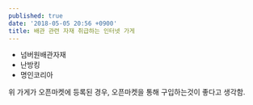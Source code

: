 ```yaml
---
published: true
date: '2018-05-05 20:56 +0900'
title: 배관 관련 자재 취급하는 인터넷 가게
---
```

- 넘버원배관자재
- 난방킹
- 명인코리아

위 가게가 오픈마켓에 등록된 경우, 오픈마켓을 통해 구입하는것이 좋다고 생각함.
